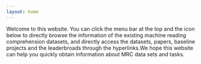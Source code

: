 ```yaml
---
layout: home
---
```

Welcome to this website. You can click the menu bar at the top and the icon below to directly browse the information of the existing machine reading comprehension datasets, and directly access the datasets, papers, baseline projects and the leaderbroads through the hyperlinks.We hope this website can help you quickly obtain information about MRC data sets and tasks.
